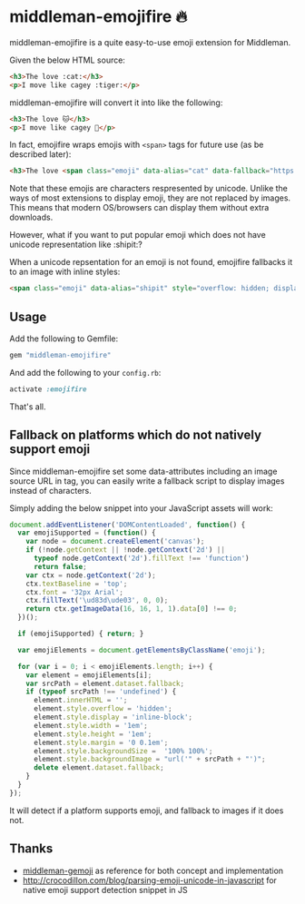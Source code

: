 # middleman-emojifire 🔥

middleman-emojifire is a quite easy-to-use emoji extension for Middleman.

Given the below HTML source:

```html
<h3>The love :cat:</h3>
<p>I move like cagey :tiger:</p>
```

middleman-emojifire will convert it into like the following:

```html
<h3>The love 🐱</h3>
<p>I move like cagey 🐯</p>
```

In fact, emojifire wraps emojis with `<span>` tags for future use (as be described later):

```html
<h3>The love <span class="emoji" data-alias="cat" data-fallback="https://assets-cdn.github.com/images/icons/emoji/unicode/1f431.png">🐱</span></h3>
```


Note that these emojis are characters respresented by unicode.
Unlike the ways of most extensions to display emoji, they are not replaced by images.
This means that modern OS/browsers can display them without extra downloads.

However, what if you want to put popular emoji which does not have unicode representation like :shipit:?

When a unicode repsentation for an emoji is not found, emojifire fallbacks it to an image with inline styles:

```html
<span class="emoji" data-alias="shipit" style="overflow: hidden; display: inline-block; width: 1em; height: 1em; margin: 0 0.1em; background-size: 100% 100%; background-image: url('https://assets-cdn.github.com/images/icons/emoji/shipit.png');"></span>
```

## Usage

Add the following to Gemfile:

```ruby
gem "middleman-emojifire"
```

And add the following to your `config.rb`:

```ruby
activate :emojifire
```

That's all.

## Fallback on platforms which do not natively support emoji

Since middleman-emojifire set some data-attributes including an image source URL in tag, you can easily write a fallback script to display images instead of characters.

Simply adding the below snippet into your JavaScript assets will work:

```javascript
document.addEventListener('DOMContentLoaded', function() {
  var emojiSupported = (function() {
    var node = document.createElement('canvas');
    if (!node.getContext || !node.getContext('2d') ||
      typeof node.getContext('2d').fillText !== 'function')
      return false;
    var ctx = node.getContext('2d');
    ctx.textBaseline = 'top';
    ctx.font = '32px Arial';
    ctx.fillText('\ud83d\ude03', 0, 0);
    return ctx.getImageData(16, 16, 1, 1).data[0] !== 0;
  })();

  if (emojiSupported) { return; }

  var emojiElements = document.getElementsByClassName('emoji');

  for (var i = 0; i < emojiElements.length; i++) {
    var element = emojiElements[i];
    var srcPath = element.dataset.fallback;
    if (typeof srcPath !== 'undefined') {
      element.innerHTML = '';
      element.style.overflow = 'hidden';
      element.style.display = 'inline-block';
      element.style.width = '1em';
      element.style.height = '1em';
      element.style.margin = '0 0.1em';
      element.style.backgroundSize =  '100% 100%';
      element.style.backgroundImage = "url('" + srcPath + "')";
      delete element.dataset.fallback;
    }
  }
});
```

It will detect if a platform supports emoji, and fallback to images if it does not.

## Thanks

- [middleman-gemoji](https://github.com/yterajima/middleman-gemoji) as reference for both concept and implementation
- http://crocodillon.com/blog/parsing-emoji-unicode-in-javascript for native emoji support detection snippet in JS
